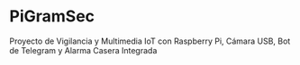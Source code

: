 # PiGramSec
Proyecto de Vigilancia y Multimedia IoT con Raspberry Pi, Cámara USB, Bot de Telegram y Alarma Casera Integrada
